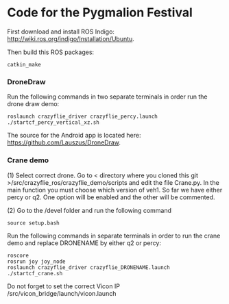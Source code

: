 # Code for the Pygmalion Festival

First download and install ROS Indigo: <http://wiki.ros.org/indigo/Installation/Ubuntu>.

Then build this ROS packages:
```
catkin_make
```

### DroneDraw

Run the following commands in two separate terminals in order run the drone draw demo:
```
roslaunch crazyflie_driver crazyflie_percy.launch
./startcf_percy_vertical_xz.sh
```
The source for the Android app is located here: <https://github.com/Lauszus/DroneDraw>.

### Crane demo
(1) Select correct drone. Go to < directory where you cloned this git >/src/crazyflie_ros/crazyflie_demo/scripts and edit the file Crane.py. In the main function you must choose which version of veh1. So far we have either percy or q2. One option will be enabled and the other will be commented.

(2) Go to the /devel folder and run the following command
```
source setup.bash
```

Run the following commands in separate terminals in order to run the crane demo and replace DRONENAME by either q2 or percy:
```
roscore
rosrun joy joy_node
roslaunch crazyflie_driver crazyflie_DRONENAME.launch
./startcf_crane.sh
```

Do not forget to set the correct Vicon IP /src/vicon_bridge/launch/vicon.launch

